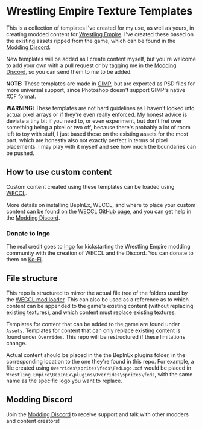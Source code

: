 # Wrestling Empire Texture Templates

This is a collection of templates I've created for my use, as well as yours, in creating modded content for [Wrestling Empire](https://store.steampowered.com/app/1620340/Wrestling_Empire/). I've created these based on the existing assets ripped from the game, which can be found in the [Modding Discord](#modding-discord).

New templates will be added as I create content myself, but you're welcome to add your own with a pull request or by tagging me in the [Modding Discord](#modding-discord), so you can send them to me to be added.

**NOTE:** These templates are made in [GIMP](https://www.gimp.org/downloads/), but are exported as PSD files for more universal support, since Photoshop doesn't support GIMP's native XCF format.

**WARNING:** These templates are not hard guidelines as I haven't looked into actual pixel arrays or if they're even really enforced. My honest advice is deviate a tiny bit if you need to, or even experiment, but don't fret over something being a pixel or two off, because there's probably a lot of room left to toy with stuff, I just based these on the existing assets for the most part, which are honestly also not exactly perfect in terms of pixel placements. I may play with it myself and see how much the boundaries can be pushed.

## How to use custom content

Custom content created using these templates can be loaded using [WECCL](https://github.com/IngoHHacks/WECCL).

More details on installing BepInEx, WECCL, and where to place your custom content can be found on the [WECCL GitHub page](https://github.com/IngoHHacks/WECCL#readme), and you can get help in the [Modding Discord](#modding-discord).

### Donate to Ingo

The real credit goes to [Ingo](https://github.com/IngoHHacks) for kickstarting the Wrestling Empire modding community with the creation of WECCL and the Discord. You can donate to them on [Ko-Fi](https://ko-fi.com/IngoH).

## File structure

This repo is structured to mirror the actual file tree of the folders used by the [WECCL mod loader](#how-to-use-custom-content). This can also be used as a reference as to which content can be appended to the game's existing content (without replacing existing textures), and which content must replace existing textures.

Templates for content that can be added to the game are found under `Assets`. Templates for content that can only replace existing content is found under `Overrides`. This repo will be restructured if these limitations change.

Actual content should be placed in the the BepInEx plugins folder, in the corresponding location to the one they're found in this repo. For example, a file created using `Overrides\sprites\feds\FedLogo.xcf` would be placed in `Wrestling Empire\BepInEx\plugins\Overrides\sprites\feds`, with the same name as the specific logo you want to replace.

## Modding Discord

Join the [Modding Discord](https://discord.gg/mH56AhUwPR) to receive support and talk with other modders and content creators!
